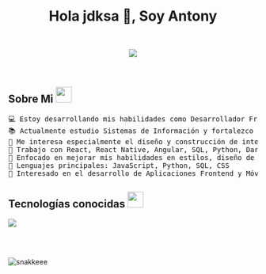 <h1 align="center"> Hola jdksa 👋, Soy Antony</h1>

<br>
<p align="center">
	<a href="https://github.com/anxnyiuuu">
		<img src="https://readme-typing-svg.herokuapp.com/?lines=Frontend+Developer;React+%26+React+Native+Enthusiast;SQL+|+Python+|+Dart;Angular+|+HTML+|+CSS+|+JavaScript;Passionate+about+UI+Design+%26+Styling;Always+learning+new+technologies&center=true&width=500&height=45)](https://git.io/typing-svg)">
	</a>
</p>

<br>
<h2>Sobre Mi <img src = "https://www.emojiall.com/images/240/telegram/1f44b.gif" width = 32px> </h2>

<pre>
💻 Estoy desarrollando mis habilidades como Desarrollador Frontend | Apasionado por React y React Native
📚 Actualmente estudio Sistemas de Información y fortalezco mi experiencia con proyectos académicos y personales
📝 Me interesa especialmente el diseño y construcción de interfaces atractivas y fáciles de usar (UI/UX)
🔭 Trabajo con React, React Native, Angular, SQL, Python, Dart, HTML, CSS y JavaScript
🌱 Enfocado en mejorar mis habilidades en estilos, diseño de interfaces y experiencia de usuario
🌟 Lenguajes principales: JavaScript, Python, SQL, CSS
🚩 Interesado en el desarrollo de Aplicaciones Frontend y Móviles, explorando también nuevas tecnologías y tendencias
</pre>



<h2 >Tecnologías conocidas <img src = "https://media2.giphy.com/media/QssGEmpkyEOhBCb7e1/giphy.gif?cid=ecf05e47a0n3gi1bfqntqmob8g9aid1oyj2wr3ds3mg700bl&rid=giphy.gif" width = 32px> </h2>
<!--tech stack icons-->
<p align="left">
  <a href="https://skillicons.dev">
    <img src="https://skillicons.dev/icons?i=androidstudio,java,dart,flutter,py,css,html,js,angular,figma,nodejs,mysql,sqlite,git,github,docker,postman,eclipse,vscode,bash&perline=12" />
  </a>
</p>
<br>
<br>

 ![snakkeee](https://github.com/user-attachments/assets/767354e9-fe1e-4009-b421-2f49388bfda5) 
